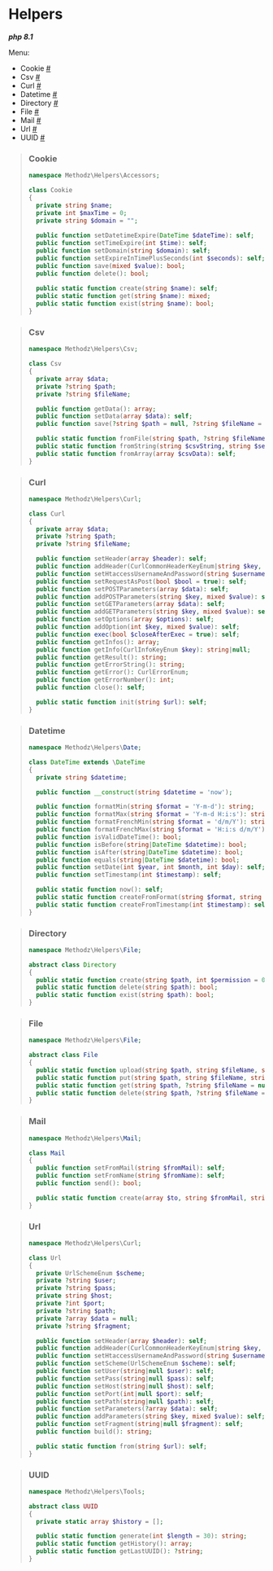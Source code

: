# Helpers

**_php 8.1_** 

Menu:
- Cookie <a href="#cookie">#</a>
- Csv <a href="#csv">#</a>
- Curl <a href="#curl">#</a>
- Datetime <a href="#datetime">#</a>
- Directory <a href="#directory">#</a>
- File <a href="#file">#</a>
- Mail <a href="#mail">#</a>
- Url <a href="#url">#</a>
- UUID <a href="#uuid">#</a>

> ### <span id="cookie">**Cookie**</span>
> ```php
> namespace Methodz\Helpers\Accessors;
> 
> class Cookie
> {
> 	private string $name;
> 	private int $maxTime = 0;
> 	private string $domain = "";
> 	
> 	public function setDatetimeExpire(DateTime $dateTime): self;
> 	public function setTimeExpire(int $time): self;
> 	public function setDomain(string $domain): self;
> 	public function setExpireInTimePlusSeconds(int $seconds): self;
> 	public function save(mixed $value): bool;
> 	public function delete(): bool;
> 	
> 	public static function create(string $name): self;
> 	public static function get(string $name): mixed;
> 	public static function exist(string $name): bool;
> }
> ```

> ### <span id="csv">**Csv**</span>
> ```php
> namespace Methodz\Helpers\Csv;
> 
> class Csv
> {
> 	private array $data;
> 	private ?string $path;
> 	private ?string $fileName;
> 
> 	public function getData(): array;
> 	public function setData(array $data): self;
> 	public function save(?string $path = null, ?string $fileName = null, string $separator = ";", string $enclosure = '"', string $escape = "\\", string $eol = "\n"): bool;
> 
> 	public static function fromFile(string $path, ?string $fileName = null, string $separator = ";", string $enclosure = '"', string $escape = "\\", string $eol = "\n"): self;
> 	public static function fromString(string $csvString, string $separator = ";", string $enclosure = '"', string $escape = "\\", string $eol = "\n"): self;
> 	public static function fromArray(array $csvData): self;
> }
> ```

> ### <span id="curl">**Curl**</span>
> ```php
> namespace Methodz\Helpers\Curl;
> 
> class Curl
> {
> 	private array $data;
> 	private ?string $path;
> 	private ?string $fileName;
> 
> 	public function setHeader(array $header): self;
> 	public function addHeader(CurlCommonHeaderKeyEnum|string $key, mixed $value): self;
> 	public function setHtaccessUsernameAndPassword(string $username, string $password): self;
> 	public function setRequestAsPost(bool $bool = true): self;
> 	public function setPOSTParameters(array $data): self;
> 	public function addPOSTParameters(string $key, mixed $value): self;
> 	public function setGETParameters(array $data): self;
> 	public function addGETParameters(string $key, mixed $value): self;
> 	public function setOptions(array $options): self;
> 	public function addOption(int $key, mixed $value): self;
> 	public function exec(bool $closeAfterExec = true): self;
> 	public function getInfos(): array;
> 	public function getInfo(CurlInfoKeyEnum $key): string|null;
> 	public function getResult(): string;
> 	public function getErrorString(): string;
> 	public function getError(): CurlErrorEnum;
> 	public function getErrorNumber(): int;
>  	public function close(): self;
> 
> 	public static function init(string $url): self;
> }
> ```

> ### <span id="datetime">**Datetime**</span>
> ```php
> namespace Methodz\Helpers\Date;
> 
> class DateTime extends \DateTime
> {
> 	private string $datetime;
> 
> 	public function __construct(string $datetime = 'now');
> 
> 	public function formatMin(string $format = 'Y-m-d'): string;
> 	public function formatMax(string $format = 'Y-m-d H:i:s'): string;
> 	public function formatFrenchMin(string $format = 'd/m/Y'): string;
> 	public function formatFrenchMax(string $format = 'H:i:s d/m/Y'): string;
> 	public function isValidDateTime(): bool;
> 	public function isBefore(string|DateTime $datetime): bool;
> 	public function isAfter(string|DateTime $datetime): bool;
> 	public function equals(string|DateTime $datetime): bool;
> 	public function setDate(int $year, int $month, int $day): self;
> 	public function setTimestamp(int $timestamp): self;
> 
> 	public static function now(): self;
> 	public static function createFromFormat(string $format, string $datetime, \DateTimeZone|null $timezone = null): self;
> 	public static function createFromTimestamp(int $timestamp): self;
> }
> ```

> ### <span id="directory">**Directory**</span>
> ```php
> namespace Methodz\Helpers\File;
> 
> abstract class Directory
> {
> 	public static function create(string $path, int $permission = 0777): bool;
> 	public static function delete(string $path): bool;
> 	public static function exist(string $path): bool;
> }
> ```

> ### <span id="file">**File**</span>
> ```php
> namespace Methodz\Helpers\File;
> 
> abstract class File
> {
> 	public static function upload(string $path, string $fileName, string $tmp_name): bool;
> 	public static function put(string $path, string $fileName, string $content): bool|int;
> 	public static function get(string $path, ?string $fileName = null): bool|string;
> 	public static function delete(string $path, ?string $fileName = null): bool;
> }
> ```

> ### <span id="mail">**Mail**</span>
> ```php
> namespace Methodz\Helpers\Mail;
> 
> class Mail
> {
> 	public function setFromMail(string $fromMail): self;
> 	public function setFromName(string $fromName): self;
> 	public function send(): bool;
> 
> 	public static function create(array $to, string $fromMail, string $subject, string $body, bool $isHTML = false): self;
> }
> ```

> ### <span id="url">**Url**</span>
> ```php
> namespace Methodz\Helpers\Curl;
> 
> class Url
> {
> 	private UrlSchemeEnum $scheme;
> 	private ?string $user;
> 	private ?string $pass;
> 	private string $host;
> 	private ?int $port;
> 	private ?string $path;
> 	private ?array $data = null;
> 	private ?string $fragment;
> 
> 	public function setHeader(array $header): self;
> 	public function addHeader(CurlCommonHeaderKeyEnum|string $key, mixed $value): self;
> 	public function setHtaccessUsernameAndPassword(string $username, string $password): self;
> 	public function setScheme(UrlSchemeEnum $scheme): self;
> 	public function setUser(string|null $user): self;
> 	public function setPass(string|null $pass): self;
> 	public function setHost(string|null $host): self;
> 	public function setPort(int|null $port): self;
> 	public function setPath(string|null $path): self;
> 	public function setParameters(?array $data): self;
> 	public function addParameters(string $key, mixed $value): self;
> 	public function setFragment(string|null $fragment): self;
>  	public function build(): string;
> 
> 	public static function from(string $url): self;
> }
> ```

> ### <span id="uuid">**UUID**</span>
> ```php
> namespace Methodz\Helpers\Tools;
> 
> abstract class UUID
> {
> 	private static array $history = [];
> 
> 	public static function generate(int $length = 30): string;
> 	public static function getHistory(): array;
> 	public static function getLastUUID(): ?string;
> }
> ```
